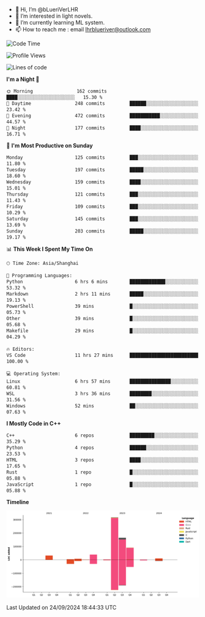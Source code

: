 - 👋 Hi, I’m @bLueriVerLHR
- 👀 I’m interested in light novels.
- 🌱 I’m currently learning ML system.
- 📫 How to reach me : email lhrblueriver@outlook.com

<!--START_SECTION:waka-->
![Code Time](http://img.shields.io/badge/Code%20Time-80%20hrs%2047%20mins-blue)

![Profile Views](http://img.shields.io/badge/Profile%20Views-0-blue)

![Lines of code](https://img.shields.io/badge/From%20Hello%20World%20I%27ve%20Written-667.4%20thousand%20lines%20of%20code-blue)

**I'm a Night 🦉** 

```text
🌞 Morning                162 commits         ████░░░░░░░░░░░░░░░░░░░░░   15.30 % 
🌆 Daytime                248 commits         ██████░░░░░░░░░░░░░░░░░░░   23.42 % 
🌃 Evening                472 commits         ███████████░░░░░░░░░░░░░░   44.57 % 
🌙 Night                  177 commits         ████░░░░░░░░░░░░░░░░░░░░░   16.71 % 
```
📅 **I'm Most Productive on Sunday** 

```text
Monday                   125 commits         ███░░░░░░░░░░░░░░░░░░░░░░   11.80 % 
Tuesday                  197 commits         █████░░░░░░░░░░░░░░░░░░░░   18.60 % 
Wednesday                159 commits         ████░░░░░░░░░░░░░░░░░░░░░   15.01 % 
Thursday                 121 commits         ███░░░░░░░░░░░░░░░░░░░░░░   11.43 % 
Friday                   109 commits         ███░░░░░░░░░░░░░░░░░░░░░░   10.29 % 
Saturday                 145 commits         ███░░░░░░░░░░░░░░░░░░░░░░   13.69 % 
Sunday                   203 commits         █████░░░░░░░░░░░░░░░░░░░░   19.17 % 
```


📊 **This Week I Spent My Time On** 

```text
🕑︎ Time Zone: Asia/Shanghai

💬 Programming Languages: 
Python                   6 hrs 6 mins        █████████████░░░░░░░░░░░░   53.32 % 
Markdown                 2 hrs 11 mins       █████░░░░░░░░░░░░░░░░░░░░   19.13 % 
PowerShell               39 mins             █░░░░░░░░░░░░░░░░░░░░░░░░   05.73 % 
Other                    39 mins             █░░░░░░░░░░░░░░░░░░░░░░░░   05.68 % 
Makefile                 29 mins             █░░░░░░░░░░░░░░░░░░░░░░░░   04.29 % 

🔥 Editors: 
VS Code                  11 hrs 27 mins      █████████████████████████   100.00 % 

💻 Operating System: 
Linux                    6 hrs 57 mins       ███████████████░░░░░░░░░░   60.81 % 
WSL                      3 hrs 36 mins       ████████░░░░░░░░░░░░░░░░░   31.56 % 
Windows                  52 mins             ██░░░░░░░░░░░░░░░░░░░░░░░   07.63 % 
```

**I Mostly Code in C++** 

```text
C++                      6 repos             █████████░░░░░░░░░░░░░░░░   35.29 % 
Python                   4 repos             ██████░░░░░░░░░░░░░░░░░░░   23.53 % 
HTML                     3 repos             ████░░░░░░░░░░░░░░░░░░░░░   17.65 % 
Rust                     1 repo              █░░░░░░░░░░░░░░░░░░░░░░░░   05.88 % 
JavaScript               1 repo              █░░░░░░░░░░░░░░░░░░░░░░░░   05.88 % 
```



**Timeline**

![Lines of Code chart](https://raw.githubusercontent.com/bLueriVerLHR/bLueriVerLHR/main/assets/bar_graph.png)


 Last Updated on 24/09/2024 18:44:33 UTC
<!--END_SECTION:waka-->
